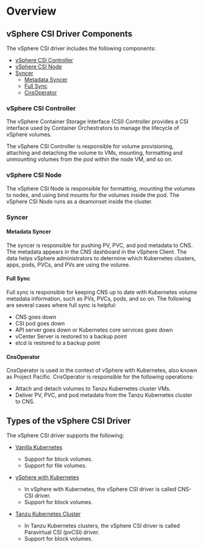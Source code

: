 <!-- markdownlint-disable MD033 -->
# Overview

## vSphere CSI Driver Components

The vSphere CSI driver includes the following components:

- [vSphere CSI Controller](#vsphere_csi_controller)
- [vSphere CSI Node](#vsphere_csi_node)
- [Syncer](#syncer)
  - [Metadata Syncer](#metadata_syncer)
  - [Full Sync](#full_sync)
  - [CnsOperator](#cns_operator)

### vSphere CSI Controller<a id="vsphere_csi_controller"></a>

The vSphere Container Storage Interface (CSI) Controller provides a CSI interface used by Container Orchestrators to manage the lifecycle of vSphere volumes.

The vSphere CSI Controller is responsible for volume provisioning, attaching and detaching the volume to VMs, mounting, formatting and unmounting volumes from the pod within the node VM, and so on.

### vSphere CSI Node<a id="vsphere_csi_node"></a>

The vSphere CSI Node is responsible for formatting, mounting the volumes to nodes, and using bind mounts for the volumes inside the pod. The vSphere CSI Node runs as a deamonset inside the cluster.

### Syncer<a id="syncer"></a>

#### Metadata Syncer<a id="metadata_syncer"></a>

The syncer is responsible for pushing PV, PVC, and pod metadata to CNS. The metadata appears in the CNS dashboard in the vSphere Client. The data helps vSphere administrators to determine which Kubernetes clusters, apps, pods, PVCs, and PVs are using the volume.

#### Full Sync<a id="full_sync"></a>

Full sync is responsible for keeping CNS up to date with Kubernetes volume metadata information, such as PVs, PVCs, pods, and so on. The following are several cases where full sync is helpful:

- CNS goes down
- CSI pod goes down
- API server goes down or Kubernetes core services goes down
- vCenter Server is restored to a backup point
- etcd is restored to a backup point

#### CnsOperator<a id="cns_operator"></a>

CnsOperator is used in the context of vSphere with Kubernetes, also known as Project Pacific. CnsOperator is responsible for the following operations:

- Attach and detach volumes to Tanzu Kubernetes cluster VMs.
- Deliver PV, PVC, and pod metadata from the Tanzu Kubernetes cluster to CNS.

## Types of the vSphere CSI Driver

The vSphere CSI driver supports the following:

- [Vanilla Kubernetes](https://github.com/kubernetes/kubernetes)
  - Support for block volumes.
  - Support for file volumes.

- [vSphere with Kubernetes](https://blogs.vmware.com/vsphere/2019/08/introducing-project-pacific.html)
  - In vSphere with Kubernetes, the vSphere CSI driver is called CNS-CSI driver.
  - Support for block volumes.

- [Tanzu Kubernetes Cluster](https://blogs.vmware.com/vsphere/2020/03/vsphere-7-tanzu-kubernetes-clusters.html)
  - In Tanzu Kubernetes clusters, the vSphere CSI driver is called Paravirtual CSI (pvCSI) driver.
  - Support for block volumes.
